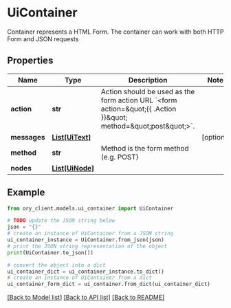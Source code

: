 # UiContainer

Container represents a HTML Form. The container can work with both HTTP Form and JSON requests

## Properties

Name | Type | Description | Notes
------------ | ------------- | ------------- | -------------
**action** | **str** | Action should be used as the form action URL &#x60;&lt;form action&#x3D;\&quot;{{ .Action }}\&quot; method&#x3D;\&quot;post\&quot;&gt;&#x60;. | 
**messages** | [**List[UiText]**](UiText.md) |  | [optional] 
**method** | **str** | Method is the form method (e.g. POST) | 
**nodes** | [**List[UiNode]**](UiNode.md) |  | 

## Example

```python
from ory_client.models.ui_container import UiContainer

# TODO update the JSON string below
json = "{}"
# create an instance of UiContainer from a JSON string
ui_container_instance = UiContainer.from_json(json)
# print the JSON string representation of the object
print(UiContainer.to_json())

# convert the object into a dict
ui_container_dict = ui_container_instance.to_dict()
# create an instance of UiContainer from a dict
ui_container_form_dict = ui_container.from_dict(ui_container_dict)
```
[[Back to Model list]](../README.md#documentation-for-models) [[Back to API list]](../README.md#documentation-for-api-endpoints) [[Back to README]](../README.md)


